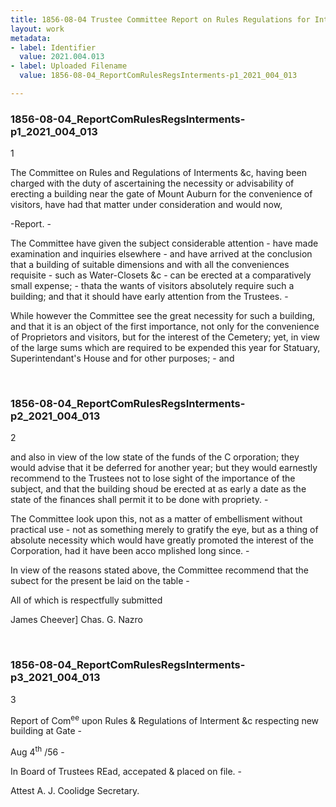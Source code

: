 ```yaml
---
title: 1856-08-04 Trustee Committee Report on Rules Regulations for Interments, 2021.004.013
layout: work
metadata:
- label: Identifier
  value: 2021.004.013
- label: Uploaded Filename
  value: 1856-08-04_ReportComRulesRegsInterments-p1_2021_004_013

---
```

<div class="pages">
<div id="page-1773784">
<h3><a name="page-1773784">1856-08-04_ReportComRulesRegsInterments-p1_2021_004_013</a></h3>
<div class="page-content">
<p>1</p>
<p>The Committee on Rules and Regulations <span class='line-break'> </span>of Interments &amp;c, having been charged with the <span class='line-break'> </span>duty of ascertaining the necessity or advisability of <span class='line-break'> </span>erecting a building near the gate of Mount Auburn <span class='line-break'> </span>for the convenience of visitors, have had that matter <span class='line-break'> </span>under consideration and would now,</p>
<p>-Report. -</p>
<p>The Committee have given the subject considerable <span class='line-break'> </span>attention - have made examination and inquiries <span class='line-break'> </span>elsewhere - and have arrived at the conclusion that <span class='line-break'> </span>a building of suitable dimensions and with all the <span class='line-break'> </span>conveniences requisite - such as Water-Closets &amp;c - can be <span class='line-break'> </span>erected at a comparatively small expense; -<span class='line-break'> </span>thata the wants of visitors absolutely require such a building;<span class='line-break'> </span>and that it should have early attention from the Trustees. -</p>
<p>While however the Committee see the great necessity <span class='line-break'> </span>for such a building, and that it is an object of <span class='line-break'> </span>the first importance, not only for the convenience of <span class='line-break'> </span>Proprietors and visitors, but for the interest of the <span class='line-break'> </span>Cemetery; yet, in view of the large sums which are <span class='line-break'> </span>required to be expended this year for Statuary,<span class='line-break'> </span>Superintendant's House and for other purposes; -<span class='line-break'> </span>and</p>
</div>
</div>
<br />
<div id="page-1773785">
<h3><a name="page-1773785">1856-08-04_ReportComRulesRegsInterments-p2_2021_004_013</a></h3>
<div class="page-content">
<p>2</p>
<p>and also in view of the low state of the <span class='line-break'> </span>funds of the C orporation; they would advise that <span class='line-break'> </span>it be deferred for another year;  but they would <span class='line-break'> </span>earnestly recommend to the Trustees not to lose <span class='line-break'> </span>sight of the importance of the subject, and that <span class='line-break'> </span>the building shoud be erected at as early a <span class='line-break'> </span>date as the state of the finances shall permit it<span class='line-break'> </span>to be done with propriety. -</p>
<p>The Committee look upon this, not as a matter of <span class='line-break'> </span>embellisment without practical use - not <span class='line-break'> </span>as something merely to gratify the eye, but <span class='line-break'> </span>as a thing of absolute necessity which would <span class='line-break'> </span>have greatly promoted the interest of the Corporation, <span class='line-break'> </span>had it have been acco mplished long since. -</p>
<p>In view of the reasons stated above, the <span class='line-break'> </span>Committee recommend that the subect for the <span class='line-break'> </span>present be laid on the table -</p>
<p>All of which is respectfully submitted</p>
<p>James Cheever]<span class='line-break'> </span>Chas. G. Nazro</p>
</div>
</div>
<br />
<div id="page-1773786">
<h3><a name="page-1773786">1856-08-04_ReportComRulesRegsInterments-p3_2021_004_013</a></h3>
<div class="page-content">
<p>3</p>
<p>Report of Com<sup>ee</sup> upon Rules <span class='line-break'> </span>&amp; Regulations of Interment &amp;c<span class='line-break'> </span>respecting new building at Gate -</p>
<p>Aug 4<sup>th</sup> /56 -</p>
<p>In Board of Trustees<span class='line-break'> </span>REad, accepated &amp; placed on file. -</p>
<p>Attest A. J. Coolidge<span class='line-break'> </span>Secretary.<span class='line-break'> </span></p>
</div>
</div>
<br />
</div>
